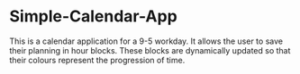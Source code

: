 # Simple-Calendar-App
This is a calendar application for a 9-5 workday. It allows the user to save their planning in hour blocks. These blocks are dynamically updated so that their colours represent the progression of time.
